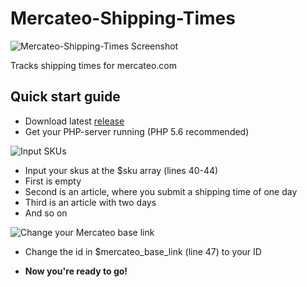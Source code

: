 # Mercateo-Shipping-Times
![Mercateo-Shipping-Times Screenshot](https://i.imgur.com/pGdsKEy.png)

Tracks shipping times for mercateo.com


## Quick start guide
* Download latest [release](https://github.com/ADarkHero/Mercateo-Shipping-Times/releases)
* Get your PHP-server running (PHP 5.6 recommended)

![Input SKUs](https://i.imgur.com/ribXrcA.png)
* Input your skus at the $sku array (lines 40-44)
* First is empty
* Second is an article, where you submit a shipping time of one day
* Third is an article with two days
* And so on

![Change your Mercateo base link](https://i.imgur.com/r0NEmCA.png)
* Change the id in $mercateo_base_link (line 47) to your ID

* **Now you're ready to go!**
